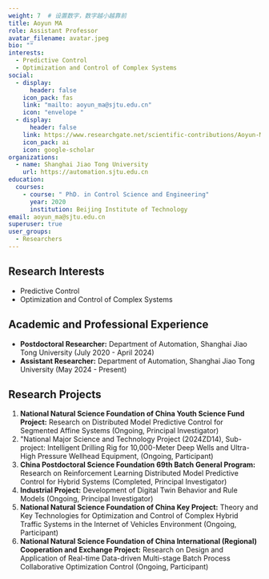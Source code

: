 ```yaml
---
weight: 7  # 设置数字，数字越小越靠前
title: Aoyun MA
role: Assistant Professor
avatar_filename: avatar.jpeg
bio: ""
interests:
  - Predictive Control
  - Optimization and Control of Complex Systems
social:
  - display:
      header: false
    icon_pack: fas
    link: "mailto: aoyun_ma@sjtu.edu.cn"
    icon: "envelope "
  - display:
      header: false
    link: https://www.researchgate.net/scientific-contributions/Aoyun-Ma-2223930784
    icon_pack: ai
    icon: google-scholar
organizations:
  - name: Shanghai Jiao Tong University
    url: https://automation.sjtu.edu.cn
education:
  courses:
    - course: " PhD. in Control Science and Engineering"
      year: 2020
      institution: Beijing Institute of Technology
email: aoyun_ma@sjtu.edu.cn
superuser: true
user_groups:
  - Researchers
---
```

## Research Interests

* Predictive Control
* Optimization and Control of Complex Systems

## Academic and Professional Experience

* **Postdoctoral Researcher:** Department of Automation, Shanghai Jiao Tong University (July 2020 - April 2024)
* **Assistant Researcher:** Department of Automation, Shanghai Jiao Tong University (May 2024 - Present)

## Research Projects

1. **National Natural Science Foundation of China Youth Science Fund Project:** Research on Distributed Model Predictive Control for Segmented Affine Systems (Ongoing, Principal Investigator)
2. "National Major Science and Technology Project (2024ZD14), Sub-project: Intelligent Drilling Rig for 10,000-Meter Deep Wells and Ultra-High Pressure Wellhead Equipment, (Ongoing, Participant)
3. **China Postdoctoral Science Foundation 69th Batch General Program:** Research on Reinforcement Learning Distributed Model Predictive Control for Hybrid Systems (Completed, Principal Investigator)
4. **Industrial Project:** Development of Digital Twin Behavior and Rule Models (Ongoing, Principal Investigator)
5. **National Natural Science Foundation of China Key Project:** Theory and Key Technologies for Optimization and Control of Complex Hybrid Traffic Systems in the Internet of Vehicles Environment (Ongoing, Participant)
6. **National Natural Science Foundation of China International (Regional) Cooperation and Exchange Project:** Research on Design and Application of Real-time Data-driven Multi-stage Batch Process Collaborative Optimization Control (Ongoing, Participant)
